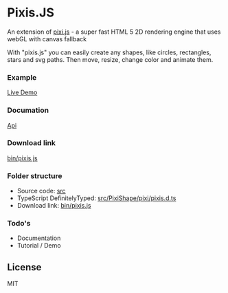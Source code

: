# Pixis.JS
An extension of [pixi.js](https://github.com/GoodBoyDigital/pixi.js/) - a super fast HTML 5 2D rendering engine that uses webGL with canvas fallback

With "pixis.js" you can easily create any shapes, like circles, rectangles, stars and svg paths. Then move, resize, change color and animate them.

### Example
[Live Demo](http://snowcxt.github.io/pixis)

### Documation
[Api](http://snowcxt.github.io/pixis/doc)

### Download link
[bin/pixis.js](https://raw.githubusercontent.com/snowcxt/pixis/master/bin/pixis.js)

### Folder structure
 - Source code: [src](https://github.com/snowcxt/pixis/tree/master/src)
 - TypeScript DefinitelyTyped: [src/PixiShape/pixi/pixis.d.ts](https://raw.githubusercontent.com/snowcxt/pixis/master/src/PixiShape/pixi/pixi.d.ts)
 - Download link: [bin/pixis.js](https://raw.githubusercontent.com/snowcxt/pixis/master/bin/pixis.js)

### Todo's
 - Documentation
 - Tutorial / Demo

License
----
MIT
